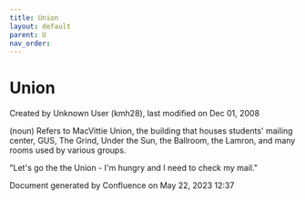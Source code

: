 ```yaml
---
title: Union
layout: default
parent: U
nav_order:
---
```


# Union

Created by  Unknown User (kmh28), last modified on Dec 01, 2008

(noun) Refers to MacVittie Union, the building that houses students' mailing center, GUS, The Grind, Under the Sun, the Ballroom, the Lamron, and many rooms used by various groups.

&quot;Let's go the the Union - I'm hungry and I need to check my mail.&quot; 

Document generated by Confluence on May 22, 2023 12:37


